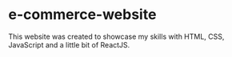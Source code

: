 # e-commerce-website 

This website was created to showcase my skills with HTML, CSS, JavaScript and a little bit of ReactJS.
